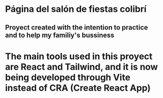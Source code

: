 # Página del salón de fiestas colibrí

## Proyect created with the intention to practice and to help my familiy's bussiness

# The main tools used in this proyect are React and Tailwind, and it is now being developed through Vite instead of CRA (Create React App)
